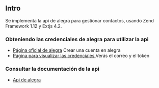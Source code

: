 ## Intro

Se implementa la api de alegra para gestionar contactos, usando Zend Framework 1.12 y Extjs 4.2.


### Obteniendo las credenciales de alegra para utilizar la api

* [Página oficial de alegra](https://www.alegra.com/) Crear una cuenta en alegra
* [Página para visualizar las credenciales ](https://app.alegra.com/configuration/api) Verás el correo y el token

### Consultar la documentación de la api

* [Api de alegra](https://developer.alegra.com/docs/) 
